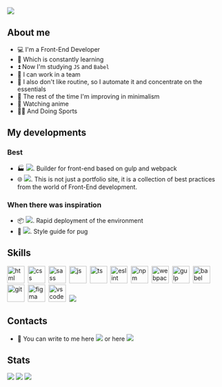 # [![](https://readme-typing-svg.demolab.com?font=Fira+Code&weight=800&size=40&duration=2000&pause=800&color=8800FF&repeat=false&width=800&height=80&lines=Hello+%F0%9F%A4%99%2C+i'm+Nikita+Almanov)](https://git.io/typing-svg)

## About me

- 💻 I'm a Front-End Developer
- 📑 Which is constantly learning
- ⏫ Now I'm studying `JS` and `Babel`
- 👥 I can work in a team
- 🧠 I also don't like routine, so I automate it and concentrate on the essentials
- 🌿 The rest of the time I'm improving in minimalism
- 👀 Watching anime
- 🚴‍♂️ And Doing Sports

## My developments

### Best

- 🏭 [![](https://img.shields.io/badge/illicit-80f)](https://github.com/nikkeyl/Illicit). Builder for front-end based on gulp and webpack
- 🌐 [![](https://img.shields.io/badge/nikkeyl-skyblue)](https://nikkeyl.github.io/nikkeyl). This is not just a portfolio site, it is a collection of best practices from the world of Front-End development.

### When there was inspiration

- 📦 [![](https://img.shields.io/badge/devpack-orange)](https://github.com/nikkeyl/devpack). Rapid deployment of the environment
- 🐶 [![](https://img.shields.io/badge/SGP-brown)](https://github.com/nikkeyl/pug-style-guide). Style guide for pug

## Skills

<img src="https://cdn.jsdelivr.net/gh/devicons/devicon/icons/html5/html5-plain-wordmark.svg" width="40" height="40" title="html">&nbsp;
<img src="https://cdn.jsdelivr.net/gh/devicons/devicon/icons/css3/css3-plain-wordmark.svg" width="40" height="40" title="css">&nbsp;
<img src="https://cdn.jsdelivr.net/gh/devicons/devicon/icons/sass/sass-original.svg" width="40" height="40" title="sass">&nbsp;
<img src="https://cdn.jsdelivr.net/gh/devicons/devicon/icons/javascript/javascript-original.svg" width="40" height="40" title="js">&nbsp;
<img src="https://cdn.jsdelivr.net/gh/devicons/devicon/icons/typescript/typescript-original.svg" width="40" height="40" title="ts">&nbsp;
<img src="https://cdn.jsdelivr.net/gh/devicons/devicon/icons/eslint/eslint-original.svg" width="40" height="40" title="eslint">&nbsp;
<img src="https://cdn.jsdelivr.net/gh/devicons/devicon/icons/npm/npm-original-wordmark.svg" width="40" height="40" title="npm">&nbsp;
<img src="https://cdn.jsdelivr.net/gh/devicons/devicon/icons/webpack/webpack-original.svg" width="40" height="40" title="webpack">&nbsp;
<img src="https://cdn.jsdelivr.net/gh/devicons/devicon/icons/gulp/gulp-plain.svg" width="40" height="40" title="gulp">&nbsp;
<img src="https://cdn.jsdelivr.net/gh/devicons/devicon/icons/babel/babel-original.svg" width="40" height="40" title="babel">&nbsp;
<img src="https://cdn.jsdelivr.net/gh/devicons/devicon/icons/git/git-original.svg" width="40" height="40" title="git">&nbsp;
<img src="https://cdn.jsdelivr.net/gh/devicons/devicon/icons/figma/figma-original.svg" width="40" height="40" title="figma">&nbsp;
<img src="https://cdn.jsdelivr.net/gh/devicons/devicon/icons/vscode/vscode-original.svg" width="40" height="40" title="vscode">&nbsp;
[![](https://img.shields.io/badge/more-gold)](https://nikkeyl.github.io/nikkeyl)&nbsp;

## Contacts

- 📱 You can write to me here [![](https://img.shields.io/badge/nikkeyl-blue?style=flat&logo=Telegram&logoColor=white)](https://t.me/nikkeyl) or here [![](https://img.shields.io/badge/nikkeyl-red?style=flat&logo=Gmail&logoColor=white)](mailto:nikkeyl.dev@gmail.com)

## Stats

![](http://github-profile-summary-cards.vercel.app/api/cards/profile-details?username=nikkeyl&theme=2077)
![](http://github-profile-summary-cards.vercel.app/api/cards/repos-per-language?username=nikkeyl&theme=2077)
![](http://github-profile-summary-cards.vercel.app/api/cards/stats?username=nikkeyl&theme=2077)
